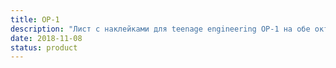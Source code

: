 ```yaml
---
title: OP-1
description: "Лист с наклейками для teenage engineering OP-1 на обе октавы."
date: 2018-11-08
status: product
---
```

